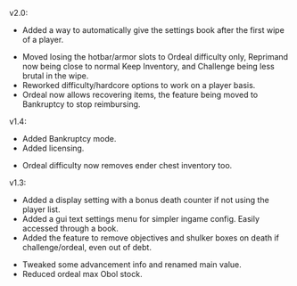 v2.0:
+ Added a way to automatically give the settings book after the first wipe of a player.

- Moved losing the hotbar/armor slots to Ordeal difficulty only, Reprimand now being close to normal Keep Inventory, and Challenge being less brutal in the wipe.
- Reworked difficulty/hardcore options to work on a player basis.
- Ordeal now allows recovering items, the feature being moved to Bankruptcy to stop reimbursing.

v1.4:
+ Added Bankruptcy mode.
+ Added licensing.

- Ordeal difficulty now removes ender chest inventory too.

v1.3:
+ Added a display setting with a bonus death counter if not using the player list.
+ Added a gui text settings menu for simpler ingame config. Easily accessed through a book.
+ Added the feature to remove objectives and shulker boxes on death if challenge/ordeal, even out of debt.

- Tweaked some advancement info and renamed main value.
- Reduced ordeal max Obol stock.
